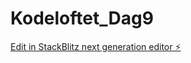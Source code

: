 # Kodeloftet_Dag9

[Edit in StackBlitz next generation editor ⚡️](https://stackblitz.com/~/github.com/sharmababita/Kodeloftet_Dag9)